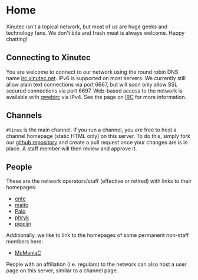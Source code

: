 Home
====

Xinutec isn't a topical network, but most of us are huge geeks and technology
fans. We don't bite and fresh meat is always welcome. Happy chatting!

Connecting to Xinutec
---------------------

You are welcome to connect to our network using the round robin DNS name
[irc.xinutec.net](ircs://irc.xinutec.net:6697/#linux). IPv6 is supported on
most servers. We currently still allow plain text connections via port 6667,
but will soon only allow SSL secured connections via port 6697. Web-based
access to the network is available with [qwebirc](http://qwebirc.xinutec.net/)
via IPv4. See the page on [IRC](irc) for more information.

Channels
--------

`#linux` is the main channel. If you run a channel, you are free to host a
channel homepage (static HTML only) on this server. To do this, simply fork
our [github repository](https://github.com/xinutec/xinutec.github.io/) and
create a pull request once your changes are is in place. A staff member will
then review and approve it.

People
------

These are the network operators/staff (effective or retired) with links to
their homepages:

- [ente](http://barfooze.de/)
- [maito](http://maito.name/)
- [Palo](http://des-grauens.de/)
- [phryk](http://phryk.net/)
- [pippijn](http://xinutec.org/~pippijn)

Additionally, we like to link to the homepages of some permanent non-staff
members here:

- [McManiaC](https://nils.cc/)

People with an affiliation (i.e. regulars) to the network can also host a user
page on this server, similar to a channel page.
